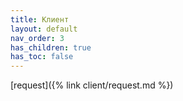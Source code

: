 ```yaml
---
title: Клиент
layout: default
nav_order: 3
has_children: true
has_toc: false
---
```


[request]({% link client/request.md %})